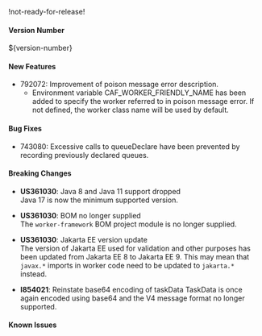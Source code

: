 !not-ready-for-release!

#### Version Number
${version-number}

#### New Features
- 792072: Improvement of poison message error description. 
  - Environment variable CAF_WORKER_FRIENDLY_NAME has been added to specify the worker referred to in poison message error. If not 
    defined, the worker class name will be used by default.

#### Bug Fixes
- 743080: Excessive calls to queueDeclare have been prevented by recording previously declared queues.

#### Breaking Changes
- **US361030**: Java 8 and Java 11 support dropped  
  Java 17 is now the minimum supported version.

- **US361030**: BOM no longer supplied  
  The `worker-framework` BOM project module is no longer supplied.

- **US361030**: Jakarta EE version update  
  The version of Jakarta EE used for validation and other purposes has been updated
  from Jakarta EE 8 to Jakarta EE 9.  This may mean that `javax.*` imports in worker
  code need to be updated to `jakarta.*` instead.

- **I854021**: Reinstate base64 encoding of taskData
  TaskData is once again encoded using base64 and the V4 message format no longer supported.

#### Known Issues
